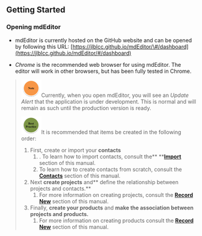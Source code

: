 ## Getting Started

### Opening mdEditor

* mdEditor is currently hosted on the GitHub website and can be opened by following this URL: [https://jlblcc.github.io/mdEditor/\#/dashboard](https://jlblcc.github.io/mdEditor/#/dashboard)

* _Chrome_ is the recommended web browser for using mdEditor. The editor will work in other browsers, but has been fully tested in Chrome.

> ![](/assets/note_small.png)Currently, when you open mdEditor, you will see an _Update Alert_ that the application is under development. This is normal and will remain as such until the production version is ready.
>
> ![](/assets/best_practice_small.png)It is recommended that items be created in the following order:
>
> 1. First, create or import your **contacts**
>    1. . To learn how to import contacts, consult the** **[**Import** ](/data-management/import.md)section of this manual.
>    2.  To learn how to create contacts from scratch, consult the [**Contacts**](/contacts.md) section of this manual.
> 2. Next **create projects** and** define the relationship between projects and contacts.**
>    1.  For more information on creating projects, consult the [**Record New**](/record-new.md) section of this manual.
> 3. Finally, **create your products** and **make the association between projects and products.**
>    1.  For more information on creating products consult the [**Record New**](/record-new.md) section of this manual.



